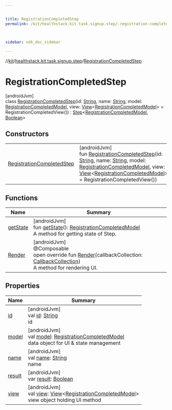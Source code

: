 ```yaml
---


title: RegistrationCompletedStep
permalink: /kit/healthstack.kit.task.signup.step/-registration-completed-step/index.html



sidebar: sdk_doc_sidebar

---
```



//[kit](/kit.html)/[healthstack.kit.task.signup.step](../index.html)/[RegistrationCompletedStep](index.html)



# RegistrationCompletedStep



[androidJvm]\
class [RegistrationCompletedStep](index.html)(id: [String](https://kotlinlang.org/api/latest/jvm/stdlib/kotlin/-string/index.html), name: [String](https://kotlinlang.org/api/latest/jvm/stdlib/kotlin/-string/index.html), model: [RegistrationCompletedModel](../../healthstack.kit.task.signup.model/-registration-completed-model/index.html), view: [View](../../healthstack.kit.task.base/-view/index.html)&lt;[RegistrationCompletedModel](../../healthstack.kit.task.signup.model/-registration-completed-model/index.html)&gt; = RegistrationCompletedView()) : [Step](../../healthstack.kit.task.base/-step/index.html)&lt;[RegistrationCompletedModel](../../healthstack.kit.task.signup.model/-registration-completed-model/index.html), [Boolean](https://kotlinlang.org/api/latest/jvm/stdlib/kotlin/-boolean/index.html)&gt;



## Constructors


| | |
|---|---|
| [RegistrationCompletedStep](-registration-completed-step.html) | [androidJvm]<br>fun [RegistrationCompletedStep](-registration-completed-step.html)(id: [String](https://kotlinlang.org/api/latest/jvm/stdlib/kotlin/-string/index.html), name: [String](https://kotlinlang.org/api/latest/jvm/stdlib/kotlin/-string/index.html), model: [RegistrationCompletedModel](../../healthstack.kit.task.signup.model/-registration-completed-model/index.html), view: [View](../../healthstack.kit.task.base/-view/index.html)&lt;[RegistrationCompletedModel](../../healthstack.kit.task.signup.model/-registration-completed-model/index.html)&gt; = RegistrationCompletedView()) |


## Functions


| Name | Summary |
|---|---|
| [getState](../../healthstack.kit.task.base/-step/get-state.html) | [androidJvm]<br>fun [getState](../../healthstack.kit.task.base/-step/get-state.html)(): [RegistrationCompletedModel](../../healthstack.kit.task.signup.model/-registration-completed-model/index.html)<br>A method for getting state of Step. |
| [Render](-render.html) | [androidJvm]<br>@Composable<br>open override fun [Render](-render.html)(callbackCollection: [CallbackCollection](../../healthstack.kit.task.base/-callback-collection/index.html))<br>A method for rendering UI. |


## Properties


| Name | Summary |
|---|---|
| [id](../../healthstack.kit.task.base/-step/id.html) | [androidJvm]<br>val [id](../../healthstack.kit.task.base/-step/id.html): [String](https://kotlinlang.org/api/latest/jvm/stdlib/kotlin/-string/index.html)<br>id |
| [model](../../healthstack.kit.task.base/-step/model.html) | [androidJvm]<br>val [model](../../healthstack.kit.task.base/-step/model.html): [RegistrationCompletedModel](../../healthstack.kit.task.signup.model/-registration-completed-model/index.html)<br>data object for UI & state management |
| [name](../../healthstack.kit.task.base/-step/name.html) | [androidJvm]<br>val [name](../../healthstack.kit.task.base/-step/name.html): [String](https://kotlinlang.org/api/latest/jvm/stdlib/kotlin/-string/index.html)<br>name |
| [result](../../healthstack.kit.task.base/-step/result.html) | [androidJvm]<br>var [result](../../healthstack.kit.task.base/-step/result.html): [Boolean](https://kotlinlang.org/api/latest/jvm/stdlib/kotlin/-boolean/index.html) |
| [view](../../healthstack.kit.task.base/-step/view.html) | [androidJvm]<br>val [view](../../healthstack.kit.task.base/-step/view.html): [View](../../healthstack.kit.task.base/-view/index.html)&lt;[RegistrationCompletedModel](../../healthstack.kit.task.signup.model/-registration-completed-model/index.html)&gt;<br>view object holding UI method |



